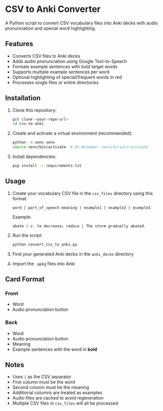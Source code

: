 # CSV to Anki Converter

A Python script to convert CSV vocabulary files into Anki decks with audio pronunciation and special word highlighting.

## Features

- Converts CSV files to Anki decks
- Adds audio pronunciation using Google Text-to-Speech
- Formats example sentences with bold target words
- Supports multiple example sentences per word
- Optional highlighting of special/frequent words in red
- Processes single files or entire directories

## Installation

1. Clone this repository:
   ```bash
   git clone <your-repo-url>
   cd csv-to-anki
   ```

2. Create and activate a virtual environment (recommended):
   ```bash
   python -m venv venv
   source venv/bin/activate  # On Windows: venv\Scripts\activate
   ```

3. Install dependencies:
   ```bash
   pip install -r requirements.txt
   ```

## Usage

1. Create your vocabulary CSV file in the `csv_files` directory using this format:
   ```
   word | part_of_speech meaning | example1 | example2 | example3
   ```
   Example:
   ```
   abate | v. to decrease; reduce | The storm gradually abated.
   ```

2. Run the script:
   ```bash
   python convert_csv_to_anki.py
   ```

3. Find your generated Anki decks in the `anki_decks` directory

4. Import the `.apkg` files into Anki

## Card Format

### Front
- Word
- Audio pronunciation button

### Back
- Word
- Audio pronunciation button
- Meaning
- Example sentences with the word in **bold**

## Notes

- Uses `|` as the CSV separator
- First column must be the word
- Second column must be the meaning
- Additional columns are treated as examples
- Audio files are cached to avoid regeneration
- Multiple CSV files in `csv_files` will all be processed
